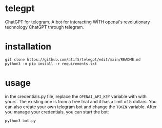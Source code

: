# telegpt
ChatGPT for telegram. A bot for interacting WİTH openai's revolutionary technology ChatGPT through telegram.


# installation
```
git clone https://github.com/atif5/telegpt/edit/main/README.md
python3 -m pip install -r requirements.txt
```

# usage
in the credentials.py file, replace the `OPENAI_API_KEY` variable with with yours. The existing one is from a free trial and it has a limit of 5 dollars.
You can also create your own telegram bot and change the `TOKEN` variable. After you manage your credentials, you can start the bot:

```python3 bot.py```
